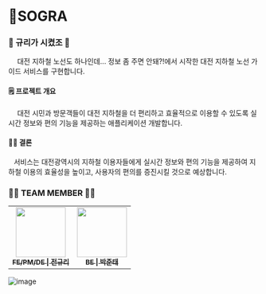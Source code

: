 # 🍊SOGRA
### 🍊 규리가 시켰조 🥔
&emsp; 대전 지하철 노선도 하나인데... 정보 좀 주면 안돼?!에서 시작한 대전 지하철 노선 가이드 서비스를 구현합니다.  
  
#### 🗒️ 프로젝트 개요  
&emsp; 대전 시민과 방문객들이 대전 지하철을 더 편리하고 효율적으로 이용할 수 있도록 실시간 정보와 편의 기능을 제공하는 애플리케이션 개발합니다.  
  
#### ✌🏻 결론  
&ensp; 서비스는 대전광역시의 지하철 이용자들에게 실시간 정보와 편의 기능을 제공하여 지하철 이용의 효율성을 높이고, 사용자의 편의를 증진시킬 것으로 예상합니다.  
### 🍊🥔 TEAM MEMBER 🥔🍊
<table>
  <tbody>
    <tr>
      <td align="center"><a href="https://github.com/rlcz1"><img src="https://avatars.githubusercontent.com/u/86146265?v=4" width="100px;" alt=""/><br /><sub><b>FE/PM/DE | 전규리</b></sub></a><br /></td>
      <td align="center"><a href="https://github.com/juntae6942"><img src="https://avatars.githubusercontent.com/u/65760583?v=4" width="100px;" alt=""/><br /><sub><b>BE | 박준태</b></sub></a><br /></td>
    </tr>
  </tbody>
</table>

![image](https://github.com/gyuriga/sogra/assets/86146265/d4e7543b-badb-44b5-8439-89dd4f0855fa)
